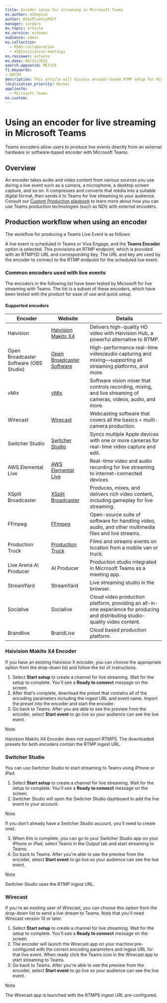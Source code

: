 ```yaml
---
title: Encoder setup for streaming in Microsoft Teams
ms.author: mikeplum
author: MikePlumleyMSFT
manager: serdars
ms.topic: article
ms.service: msteams
audience: admin
ms.collection: 
  - M365-collaboration
  - m365initiative-meetings
ms.reviewer: asteele
ms.date: 08/25/2022
search.appverid: MET150
f1.keywords:
- NOCSH
description: This article will discuss encoder-based RTMP setup for Microsoft Teams streaming events.
localization_priority: Normal
appliesto: 
  - Microsoft Teams
ms.custom:
---
```


# Using an encoder for live streaming in Microsoft Teams

Teams encoders allow users to produce live events directly from an external hardware or software-based encoder with Microsoft Teams.

## Overview

An encoder takes audio and video content from various sources you use during a live event such as a camera, a microphone, a desktop screen capture, and so on. It compresses and converts that media into a suitable digital format, then sends it to Teams for live streaming to your audience. Consult our [Custom Production playbook](https://aka.ms/CustomProductionVEP) to learn more about how you can use Teams production technologies (such as NDI) with external encoders.

## Production workflow when using an encoder

The workflow for producing a Teams Live Event is as follows:

A live event is scheduled in Teams or Viva Engage, and the **Teams Encoder** option is selected. This provisions an RTMP endpoint, which is provided with an RTMP(S) URL and corresponding key. The URL and key are used by the encoder to connect to the RTMP endpoint for the scheduled live event.

### Common encoders used with live events

The encoders in the following list have been tested by Microsoft for live streaming with Teams. The list is a subset of these encoders, which have been tested with the product for ease of use and quick setup.

#### Supported encoders

|Encoder                                |Website  |Details  |
|---------------------------------------|---------|---------|
|Haivision                              |[Haivision Makito X4](https://www.haivision.com/microsoft/stream) |Delivers high-quality HD video with Haivision Hub, a powerful alternative to RTMP. |
|Open Broadcaster Software (OBS Studio) |[Open Broadcaster Software](https://obsproject.com/) |High-performance real-time video/audio capturing and mixing—supporting all streaming platforms, and more. |
|vMix                                   |[vMix](https://www.vmix.com/) |Software vision mixer that controls recording, mixing, and live streaming of cameras, videos, audio, and more. |
|Wirecast                               |[Wirecast](https://www.telestream.net/wirecast) |Webcasting software that covers all the basics + multi-camera production. |
|Switcher Studio                        |[Switcher Studio](https://www.switcherstudio.com/microsoft-stream) |Syncs multiple Apple devices with one or more cameras for real-time video capture and edit. |
|AWS Elemental Live                     |[AWS Elemental Live](https://www.elemental.com/products/aws-elemental-appliances-software/#elemental-live) |Real-time video and audio recording for live streaming to internet-connected devices |
|XSplit Broadcaster                     |[XSplit Broadcaster](https://www.xsplit.com/) |Produces, mixes, and delivers rich video content, including gameplay for live streaming. |
|FFmpeg                                 |[FFmpeg](https://ffmpeg.org/) |Open-source suite of software for handling video, audio, and other multimedia files and live streams. |
|Production Truck          |[Production Truck](https://www.blueframetech.com/productiontruck) |Films and streams events on location from a mobile van or truck. |
|Live Arena AI Producer                 |AI Producer |Production studio integrated in Microsoft Teams as a meeting app.|
|StreamYard                             |StreamYard |Live streaming studio in the browser.|
|Socialive                              |Socialive |Cloud video production platform, providing an all-in-one experience for producing and distributing studio-quality video content.|
|Brandlive                              |BrandLive |Cloud based production platform.|

### Haivision Makito X4 Encoder

If you have an existing Haivision X encoder, you can choose the appropriate option from the drop-down list and follow the list of instructions.

1. Select **Start setup** to create a channel for live streaming. Wait for the setup to complete. You'll see a **Ready to connect** message on the screen.
1. After that's complete, download the preset that contains all of the encoding parameters including the ingest URL and event name. Import the preset into the encoder and start the encoder.
1. Go back to Teams. After you are able to see the preview from the encoder, select **Start event** to go live so your audience can see the live event.

> [!NOTE]
> Haivision Makito X4 Encoder does not support RTMPS. The downloaded presets for both encoders contain the RTMP ingest URL.

### Switcher Studio

You can use Switcher Studio to start streaming to Teams using iPhone or iPad.

1. Select **Start setup** to create a channel for live streaming. Wait for the setup to complete. You'll see a **Ready to connect** message on the screen.
2. Switcher Studio will open the Switcher Studio dashboard to add the live event to your account.

> [!NOTE]
> If you don't already have a Switcher Studio account, you'll need to create one).

3. When this is complete, you can go to your Switcher Studio app on your iPhone or iPad, select Teams in the Output tab and start streaming to Teams.
4. Go back to Teams. After you're able to see the preview from the encoder, select **Start event** to go live so your audience can see the live event.

> [!NOTE]
> Switcher Studio uses the RTMP ingest URL.

### Wirecast

If you're an existing user of Wirecast, you can choose this option from the drop-down list to send a live stream to Teams. Note that you'll need Wirecast version 10 or later.

1. Select **Start setup** to create a channel for live streaming. Wait for the setup to complete. You'll see a **Ready to connect** message on the screen.
1. The encoder will launch the Wirecast app on your machine pre-configured with the correct encoding parameters and ingest URL for that live event. When ready click the Teams icon in the Wirecast app to start streaming to Teams.
1. Go back to Teams. After you're able to see the preview from the encoder, select **Start event** to go live so your audience can see the live event.

> [!NOTE]
> The Wirecast app is launched with the RTMPS ingest URL pre-configured.


